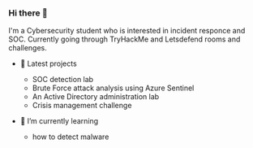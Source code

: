 ### Hi there 👋
  I'm a Cybersecurity student who is interested in incident responce and SOC.
  Currently going through TryHackMe and Letsdefend rooms and challenges.
  
  - 🔭 Latest projects
    - SOC detection lab
    - Brute Force attack analysis using Azure Sentinel
    - An Active Directory administration lab
    - Crisis management challenge 

  - 🌱 I’m currently learning
    - how to detect malware
     
<!--
**n-salma/n-salma** is a ✨ _special_ ✨ repository because its `README.md` (this file) appears on your GitHub profile.

Here are some ideas to get you started:

- 🔭 I’m currently working on ...
- 🌱 I’m currently learning ...
- 👯 I’m looking to collaborate on ...
- 🤔 I’m looking for help with ...
- 💬 Ask me about ...
- 📫 How to reach me: ...
- 😄 Pronouns: ...
- ⚡ Fun fact: ...
-->
